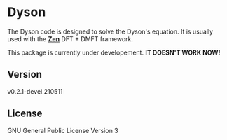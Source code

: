 # Dyson

The Dyson code is designed to solve the Dyson's equation. It is usually used with the [**Zen**](https://github.com/huangli712/Zen) DFT + DMFT framework. 

This package is currently under developement. **IT DOESN'T WORK NOW!**

## Version

v0.2.1-devel.210511

## License

GNU General Public License Version 3
